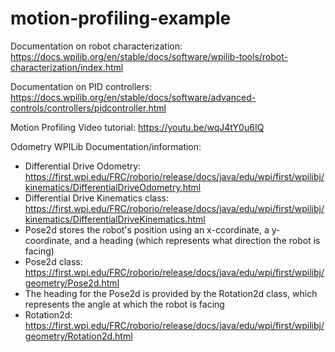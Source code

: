 # motion-profiling-example

Documentation on robot characterization:
https://docs.wpilib.org/en/stable/docs/software/wpilib-tools/robot-characterization/index.html

Documentation on PID controllers:
https://docs.wpilib.org/en/stable/docs/software/advanced-controls/controllers/pidcontroller.html

Motion Profiling Video tutorial:
https://youtu.be/wqJ4tY0u6IQ

Odometry WPILib Documentation/information:
* Differential Drive Odometry: https://first.wpi.edu/FRC/roborio/release/docs/java/edu/wpi/first/wpilibj/kinematics/DifferentialDriveOdometry.html
* Differential Drive Kinematics class: https://first.wpi.edu/FRC/roborio/release/docs/java/edu/wpi/first/wpilibj/kinematics/DifferentialDriveKinematics.html
* Pose2d stores the robot's position using an x-ccordinate, a y-coordinate, and a heading (which represents what direction the robot is facing)
* Pose2d class: https://first.wpi.edu/FRC/roborio/release/docs/java/edu/wpi/first/wpilibj/geometry/Pose2d.html
* The heading for the Pose2d is provided by the Rotation2d class, which represents the angle at which the robot is facing
* Rotation2d: https://first.wpi.edu/FRC/roborio/release/docs/java/edu/wpi/first/wpilibj/geometry/Rotation2d.html
